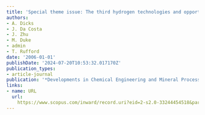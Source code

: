 ```yaml
---
title: 'Special theme issue: The third hydrogen technologies and opportunities workshop'
authors:
- A. Dicks
- J. Da Costa
- J. Zhu
- M. Duke
- admin
- T. Rufford
date: '2006-01-01'
publishDate: '2024-07-20T10:53:32.017170Z'
publication_types:
- article-journal
publication: '*Developments in Chemical Engineering and Mineral Processing*'
links:
- name: URL
  url: 
    https://www.scopus.com/inward/record.uri?eid=2-s2.0-33244454518&partnerID=40&md5=d6053736daed3480dcf229dca59f4638
---
```

